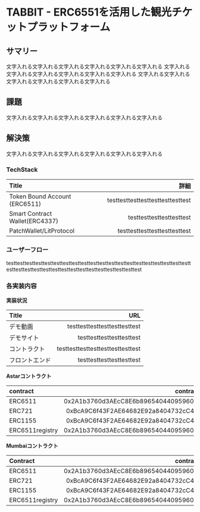 # TABBIT - ERC6551を活用した観光チケットプラットフォーム

## サマリー

文字入れる文字入れる文字入れる文字入れる文字入れる文字入れる
文字入れる文字入れる文字入れる文字入れる文字入れる文字入れる
文字入れる文字入れる文字入れる文字入れる文字入れる文字入れる

## 課題

文字入れる文字入れる文字入れる文字入れる文字入れる文字入れる


## 解決策

文字入れる文字入れる文字入れる文字入れる文字入れる文字入れる

### TechStack

| Title |                           詳細 |
| :------- | -----------------------------------------: |
| Token Bound Account (ERC6511)   | testtesttesttesttesttesttesttest |
| Smart Contract Wallet(ERC4337)   | testtesttesttesttesttest |
| PatchWallet/LitProtocol   | testtesttesttesttesttesttest |


### ユーザーフロー

testtesttesttesttesttesttesttesttesttesttesttesttesttesttesttesttesttesttesttesttesttesttesttesttesttesttesttesttesttesttesttesttesttesttest

### 各実装内容

**実装状況**

| Title |                           URL |
| :------- | -----------------------------------------: |
| デモ動画   | testtesttesttesttesttesttest |
| デモサイト   | testtesttesttesttesttest |
| コントラクト   | testtesttesttesttesttesttesttest |
| フロントエンド   | testtesttesttesttesttest |

**Astarコントラクト**

| contract |                           contract address |
| :------- | -----------------------------------------: |
| ERC6511   | 0x2A1b3760d3AEcC8E6b8965404409596084664441 |
| ERC721   | 0xBcA9C6f43F2AE64682E92a8404732cC4C26c52FB |
| ERC1155   | 0xBcA9C6f43F2AE64682E92a8404732cC4C26c52FB |
| ERC6511registry   | 0x2A1b3760d3AEcC8E6b8965404409596084664441 |

**Mumbaiコントラクト**

| Contract |                           contract address |
| :------- | -----------------------------------------: |
| ERC6511   | 0x2A1b3760d3AEcC8E6b8965404409596084664441 |
| ERC721   | 0xBcA9C6f43F2AE64682E92a8404732cC4C26c52FB |
| ERC1155   | 0xBcA9C6f43F2AE64682E92a8404732cC4C26c52FB |
| ERC6511registry   | 0x2A1b3760d3AEcC8E6b8965404409596084664441 |






